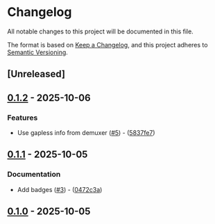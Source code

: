 # Changelog

All notable changes to this project will be documented in this file.

The format is based on [Keep a Changelog](https://keepachangelog.com/en/1.0.0/),
and this project adheres to [Semantic Versioning](https://semver.org/spec/v2.0.0.html).

## [Unreleased]

## [0.1.2](https://github.com/aschey/symphonia-adapters/compare/symphonia-adapter-libopus-v0.1.1..symphonia-adapter-libopus-v0.1.2) - 2025-10-06

### Features

- Use gapless info from demuxer ([#5](https://github.com/aschey/symphonia-adapters/issues/5)) - ([5837fe7](https://github.com/aschey/symphonia-adapters/commit/5837fe7c5e54a1f2d660f840f3e7517919eee801))


## [0.1.1](https://github.com/aschey/symphonia-adapters/compare/symphonia-adapter-libopus-v0.1.0..symphonia-adapter-libopus-v0.1.1) - 2025-10-05

### Documentation

- Add badges ([#3](https://github.com/aschey/symphonia-adapters/issues/3)) - ([0472c3a](https://github.com/aschey/symphonia-adapters/commit/0472c3a0571fcac8eccccfc659a0e1d605854bf4))


## [0.1.0](https://github.com/aschey/symphonia-adapters/releases/tag/symphonia-adapter-libopus-v0.1.0) - 2025-10-05
